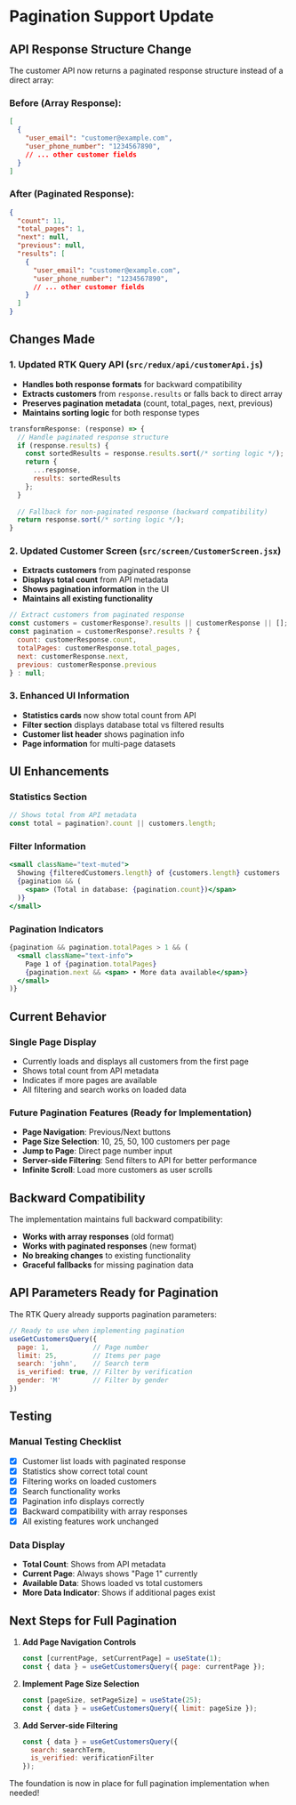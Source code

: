 # Pagination Support Update

## API Response Structure Change

The customer API now returns a paginated response structure instead of a direct array:

### Before (Array Response):
```json
[
  {
    "user_email": "customer@example.com",
    "user_phone_number": "1234567890",
    // ... other customer fields
  }
]
```

### After (Paginated Response):
```json
{
  "count": 11,
  "total_pages": 1,
  "next": null,
  "previous": null,
  "results": [
    {
      "user_email": "customer@example.com",
      "user_phone_number": "1234567890",
      // ... other customer fields
    }
  ]
}
```

## Changes Made

### 1. **Updated RTK Query API** (`src/redux/api/customerApi.js`)
- **Handles both response formats** for backward compatibility
- **Extracts customers** from `response.results` or falls back to direct array
- **Preserves pagination metadata** (count, total_pages, next, previous)
- **Maintains sorting logic** for both response types

```javascript
transformResponse: (response) => {
  // Handle paginated response structure
  if (response.results) {
    const sortedResults = response.results.sort(/* sorting logic */);
    return {
      ...response,
      results: sortedResults
    };
  }
  
  // Fallback for non-paginated response (backward compatibility)
  return response.sort(/* sorting logic */);
}
```

### 2. **Updated Customer Screen** (`src/screen/CustomerScreen.jsx`)
- **Extracts customers** from paginated response
- **Displays total count** from API metadata
- **Shows pagination information** in the UI
- **Maintains all existing functionality**

```javascript
// Extract customers from paginated response
const customers = customerResponse?.results || customerResponse || [];
const pagination = customerResponse?.results ? {
  count: customerResponse.count,
  totalPages: customerResponse.total_pages,
  next: customerResponse.next,
  previous: customerResponse.previous
} : null;
```

### 3. **Enhanced UI Information**
- **Statistics cards** now show total count from API
- **Filter section** displays database total vs filtered results
- **Customer list header** shows pagination info
- **Page information** for multi-page datasets

## UI Enhancements

### Statistics Section
```jsx
// Shows total from API metadata
const total = pagination?.count || customers.length;
```

### Filter Information
```jsx
<small className="text-muted">
  Showing {filteredCustomers.length} of {customers.length} customers
  {pagination && (
    <span> (Total in database: {pagination.count})</span>
  )}
</small>
```

### Pagination Indicators
```jsx
{pagination && pagination.totalPages > 1 && (
  <small className="text-info">
    Page 1 of {pagination.totalPages}
    {pagination.next && <span> • More data available</span>}
  </small>
)}
```

## Current Behavior

### **Single Page Display**
- Currently loads and displays all customers from the first page
- Shows total count from API metadata
- Indicates if more pages are available
- All filtering and search works on loaded data

### **Future Pagination Features** (Ready for Implementation)
- **Page Navigation**: Previous/Next buttons
- **Page Size Selection**: 10, 25, 50, 100 customers per page
- **Jump to Page**: Direct page number input
- **Server-side Filtering**: Send filters to API for better performance
- **Infinite Scroll**: Load more customers as user scrolls

## Backward Compatibility

The implementation maintains full backward compatibility:
- **Works with array responses** (old format)
- **Works with paginated responses** (new format)
- **No breaking changes** to existing functionality
- **Graceful fallbacks** for missing pagination data

## API Parameters Ready for Pagination

The RTK Query already supports pagination parameters:
```javascript
// Ready to use when implementing pagination
useGetCustomersQuery({
  page: 1,           // Page number
  limit: 25,         // Items per page
  search: 'john',    // Search term
  is_verified: true, // Filter by verification
  gender: 'M'        // Filter by gender
})
```

## Testing

### Manual Testing Checklist
- [x] Customer list loads with paginated response
- [x] Statistics show correct total count
- [x] Filtering works on loaded customers
- [x] Search functionality works
- [x] Pagination info displays correctly
- [x] Backward compatibility with array responses
- [x] All existing features work unchanged

### Data Display
- **Total Count**: Shows from API metadata
- **Current Page**: Always shows "Page 1" currently
- **Available Data**: Shows loaded vs total customers
- **More Data Indicator**: Shows if additional pages exist

## Next Steps for Full Pagination

1. **Add Page Navigation Controls**
   ```jsx
   const [currentPage, setCurrentPage] = useState(1);
   const { data } = useGetCustomersQuery({ page: currentPage });
   ```

2. **Implement Page Size Selection**
   ```jsx
   const [pageSize, setPageSize] = useState(25);
   const { data } = useGetCustomersQuery({ limit: pageSize });
   ```

3. **Add Server-side Filtering**
   ```jsx
   const { data } = useGetCustomersQuery({ 
     search: searchTerm,
     is_verified: verificationFilter 
   });
   ```

The foundation is now in place for full pagination implementation when needed!
